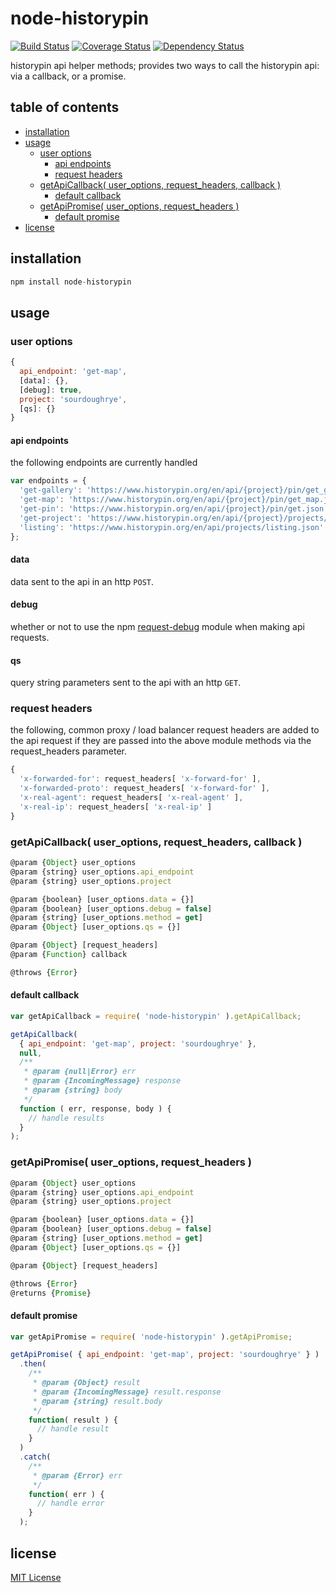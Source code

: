 # node-historypin
[![Build Status][travis-image]][travis-url] [![Coverage Status][coveralls-image]][coveralls-url] [![Dependency Status][david-dm-image]][david-dm-url]

historypin api helper methods; provides two ways to call the historypin api: via a callback, or a promise.


## table of contents
* [installation](#installation)
* [usage](#usage)
    * [user options](#user-options)
        * [api endpoints](#api-endpoints)
        * [request headers](#request-headers)
    * [getApiCallback( user_options, request_headers, callback )](#getapicallback-user_options-request_headers-callback-)
        * [default callback](#default-callback)
    * [getApiPromise( user_options, request_headers )](#getapipromise-user_options-request_headers-)
        * [default promise](#default-promise)
* [license](#license)

## installation
```javascript
npm install node-historypin
```

## usage
### user options
```javascript
{
  api_endpoint: 'get-map',
  [data]: {},
  [debug]: true,
  project: 'sourdoughrye',
  [qs]: {}
}
```

#### api endpoints
the following endpoints are currently handled
```javascript
var endpoints = {
  'get-gallery': 'https://www.historypin.org/en/api/{project}/pin/get_gallery.json',
  'get-map': 'https://www.historypin.org/en/api/{project}/pin/get_map.json',
  'get-pin': 'https://www.historypin.org/en/api/{project}/pin/get.json',
  'get-project': 'https://www.historypin.org/en/api/{project}/projects/get.json',
  'listing': 'https://www.historypin.org/en/api/projects/listing.json'
};
```

#### data
data sent to the api in an http `POST`.

#### debug
whether or not to use the npm [request-debug][request-debug-url] module when making api requests.

#### qs
query string parameters sent to the api with an http `GET`.

### request headers
the following, common proxy / load balancer request headers are added to the api request if they are passed into the above module methods via the request_headers parameter.
```javascript
{
  'x-forwarded-for': request_headers[ 'x-forward-for' ],
  'x-forwarded-proto': request_headers[ 'x-forward-for' ],
  'x-real-agent': request_headers[ 'x-real-agent' ],
  'x-real-ip': request_headers[ 'x-real-ip' ]
}
```

### getApiCallback( user_options, request_headers, callback )
```javascript
@param {Object} user_options
@param {string} user_options.api_endpoint
@param {string} user_options.project

@param {boolean} [user_options.data = {}]
@param {boolean} [user_options.debug = false]
@param {string} [user_options.method = get]
@param {Object} [user_options.qs = {}]

@param {Object} [request_headers]
@param {Function} callback

@throws {Error}
```

#### default callback
```javascript
var getApiCallback = require( 'node-historypin' ).getApiCallback;

getApiCallback(
  { api_endpoint: 'get-map', project: 'sourdoughrye' },
  null,
  /**
   * @param {null|Error} err
   * @param {IncomingMessage} response
   * @param {string} body
   */
  function ( err, response, body ) {
    // handle results
  }
);
```

### getApiPromise( user_options, request_headers )
```javascript
@param {Object} user_options
@param {string} user_options.api_endpoint
@param {string} user_options.project

@param {boolean} [user_options.data = {}]
@param {boolean} [user_options.debug = false]
@param {string} [user_options.method = get]
@param {Object} [user_options.qs = {}]

@param {Object} [request_headers]

@throws {Error}
@returns {Promise}
```

#### default promise
```javascript
var getApiPromise = require( 'node-historypin' ).getApiPromise;

getApiPromise( { api_endpoint: 'get-map', project: 'sourdoughrye' } )
  .then(
    /**
     * @param {Object} result
     * @param {IncomingMessage} result.response
     * @param {string} result.body
     */
    function( result ) {
      // handle result
    }
  )
  .catch(
    /**
     * @param {Error} err
     */
    function( err ) {
      // handle error
    }
  );
```

## license
[MIT License][mit-license]

[coveralls-image]: https://coveralls.io/repos/github/Historypin/node-historypin/badge.svg?branch=master
[coveralls-url]: https://coveralls.io/github/Historypin/node-historypin?branch=master
[david-dm-image]: https://david-dm.org/Historypin/node-historypin.svg
[david-dm-url]: https://david-dm.org/Historypin/node-historypin
[mit-license]: https://raw.githubusercontent.com/Historypin/node-historypin/master/license.txt
[request-debug-url]: https://www.npmjs.com/package/request-debug
[travis-image]: https://travis-ci.org/Historypin/node-historypin.svg?branch=master
[travis-url]: https://travis-ci.org/Historypin/node-historypin
